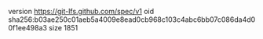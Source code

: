 version https://git-lfs.github.com/spec/v1
oid sha256:b03ae250c01aeb5a4009e8ead0cb968c103c4abc6bb07c086da4d00f1ee498a3
size 1851
